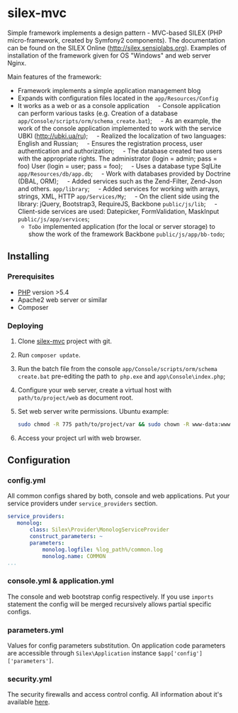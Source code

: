 # silex-mvc

Simple framework implements a design pattern - MVC-based SILEX (PHP micro-framework,
created by Symfony2 components). The documentation can be found on the SILEX
Online (http://silex.sensiolabs.org). Examples of installation of the framework given for OS "Windows"
and web server Nginx.

Main features of the framework:

* Framework implements a simple application management blog
* Expands with configuration files located in the `app/Resources/Сonfig`
* It works as a web or as a console application
    - Console application can perform various tasks (e.g. Creation of a database `app/Console/scripts/orm/schema_create.bat`);
    - As an example, the work of the console application implemented to work with the service UBKI (http://ubki.ua/ru);
    - Realized the localization of two languages: English and Russian;
    - Ensures the registration process, user authentication and authorization;
    - The database created two users with the appropriate rights. The administrator (login = admin; pass = foo) User (login = user; pass = foo);
    - Uses a database type SqlLite `app/Resources/db/app.db`;
    - Work with databases provided by Doctrine (DBAL, ORM);
    - Added services such as the Zend-Filter, Zend-Json and others. `app/library`;
    - Added services for working with arrays, strings, XML, HTTP `app/Services/My`;
    - On the client side using the library: jQuery, Bootstrap3, RequireJS, Backbone `public/js/lib`;
    - Client-side services are used: Datepicker, FormValidation, MaskInput `public/js/app/services`;
    - `ToDo` implemented application (for the local or server storage) to show the work of the framework Backbone `public/js/app/bb-todo`;

## Installing

### Prerequisites

- [PHP](http://php.net) version >5.4
- Apache2 web server or similar
- Composer

### Deploying

1. Clone [silex-mvc](https://github.com/bsa-git/silex-mvc) project with git.
2. Run `composer update`.
3. Run the batch file from the console `app/Console/scripts/orm/schema create.bat` 
   pre-editing the path to` php.exe` and `app\Console\index.php`;
4. Configure your web server, create a virtual host with `path/to/project/web` as
document root.
5. Set web server write permissions.
    Ubuntu example:
    ```bash
    sudo chmod -R 775 path/to/project/var && sudo chown -R www-data:www-data path/to/project/var
    ```

6. Access your project url with web browser.

## Configuration

### config.yml
All common configs shared by both, console and web applications. Put your service
providers under `service_providers` section.

 ```yaml
 service_providers:
    monolog:
        class: Silex\Provider\MonologServiceProvider
        construct_parameters: ~
        parameters:
            monolog.logfile: %log_path%/common.log
            monolog.name: COMMON
 ...
 ```

### console.yml \& application.yml
The console and web bootstrap config respectively. If you use `imports` statement
the config will be merged recursively allows partial specific configs.

### parameters.yml
Values for config parameters substitution. On application code parameters are 
accessible through `Silex\Application` instance `$app['config']['parameters']`.

### security.yml
The security firewalls and access control config. All information about it's available
[here](http://silex.sensiolabs.org/doc/providers/security.html).
